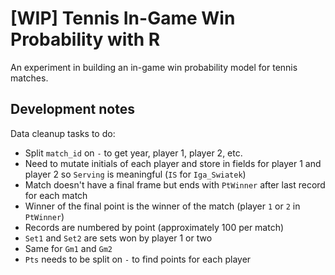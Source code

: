 # [WIP] Tennis In-Game Win Probability with R

An experiment in building an in-game win probability model for tennis matches.

## Development notes

Data cleanup tasks to do:

- Split `match_id` on `-` to get year, player 1, player 2, etc.
- Need to mutate initials of each player and store in fields for player 1 and player 2 so `Serving` is meaningful (`IS` for `Iga_Swiatek`)
- Match doesn't have a final frame but ends with `PtWinner` after last record for each match
- Winner of the final point is the winner of the match (player `1` or `2` in `PtWinner`)
- Records are numbered by point (approximately 100 per match)
- `Set1` and `Set2` are sets won by player 1 or two
- Same for `Gm1` and `Gm2`
- `Pts` needs to be split on `-` to find points for each player
